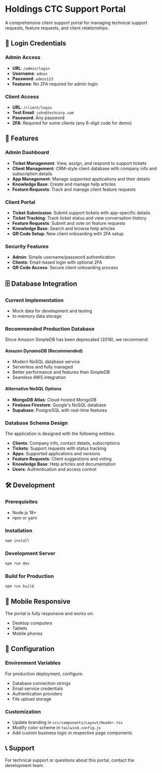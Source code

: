 # Holdings CTC Support Portal

A comprehensive client support portal for managing technical support requests, feature requests, and client relationships.

## 🔐 Login Credentials

### Admin Access
- **URL**: `/admin/login`
- **Username**: `admin`
- **Password**: `admin123`
- **Features**: No 2FA required for admin login

### Client Access
- **URL**: `/client/login`
- **Test Email**: `john@techcorp.com`
- **Password**: Any password
- **2FA**: Required for some clients (any 6-digit code for demo)

## 🚀 Features

### Admin Dashboard
- **Ticket Management**: View, assign, and respond to support tickets
- **Client Management**: CRM-style client database with company info and subscription details
- **App Management**: Manage supported applications and their details
- **Knowledge Base**: Create and manage help articles
- **Feature Requests**: Track and manage client feature requests

### Client Portal
- **Ticket Submission**: Submit support tickets with app-specific details
- **Ticket Tracking**: Track ticket status and view conversation history
- **Feature Requests**: Submit and vote on feature requests
- **Knowledge Base**: Search and browse help articles
- **QR Code Setup**: New client onboarding with 2FA setup

### Security Features
- **Admin**: Simple username/password authentication
- **Clients**: Email-based login with optional 2FA
- **QR Code Access**: Secure client onboarding process

## 🗄️ Database Integration

### Current Implementation
- Mock data for development and testing
- In-memory data storage

### Recommended Production Database
Since Amazon SimpleDB has been deprecated (2018), we recommend:

#### **Amazon DynamoDB** (Recommended)
- Modern NoSQL database service
- Serverless and fully managed
- Better performance and features than SimpleDB
- Seamless AWS integration

#### **Alternative NoSQL Options**
- **MongoDB Atlas**: Cloud-hosted MongoDB
- **Firebase Firestore**: Google's NoSQL database
- **Supabase**: PostgreSQL with real-time features

### Database Schema Design
The application is designed with the following entities:
- **Clients**: Company info, contact details, subscriptions
- **Tickets**: Support requests with status tracking
- **Apps**: Supported applications and versions
- **Feature Requests**: Client suggestions and voting
- **Knowledge Base**: Help articles and documentation
- **Users**: Authentication and access control

## 🛠️ Development

### Prerequisites
- Node.js 18+
- npm or yarn

### Installation
```bash
npm install
```

### Development Server
```bash
npm run dev
```

### Build for Production
```bash
npm run build
```

## 📱 Mobile Responsive
The portal is fully responsive and works on:
- Desktop computers
- Tablets
- Mobile phones

## 🔧 Configuration

### Environment Variables
For production deployment, configure:
- Database connection strings
- Email service credentials
- Authentication providers
- File upload storage

### Customization
- Update branding in `src/components/Layout/Header.tsx`
- Modify color scheme in `tailwind.config.js`
- Add custom business logic in respective page components

## 📞 Support
For technical support or questions about this portal, contact the development team.